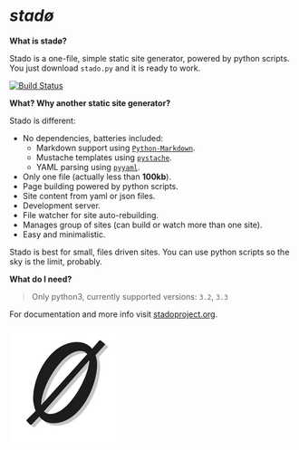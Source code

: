 *stadø*
=======



**What is stadø?**

Stado is a one-file, simple static site generator, powered by python scripts.
You just download `stado.py` and it is ready to work.


[![Build Status](https://travis-ci.org/lecnim/stado.png?branch=master)](https://travis-ci.org/dendek/stado)


**What? Why another static site generator?**

Stado is different:

- No dependencies, batteries included:
    - Markdown support using [`Python-Markdown`](https://github.com/waylan/Python-Markdown).
    - Mustache templates using [`pystache`](https://github.com/defunkt/pystache).
    - YAML parsing using [`pyyaml`](https://github.com/yaml/pyyaml).
- Only one file (actually less than **100kb**).
- Page building powered by python scripts.
- Site content from yaml or json files.
- Development server.
- File watcher for site auto-rebuilding.
- Manages group of sites (can build or watch more than one site).
- Easy and minimalistic.

Stado is best for small, files driven sites. You can use python scripts so the sky
is the limit, probably.


**What do I need?**

> Only python3, currently supported versions: `3.2`, `3.3`


For documentation and more info visit [stadoproject.org](https://stadoproject.org).

![gg](logo.jpg)

